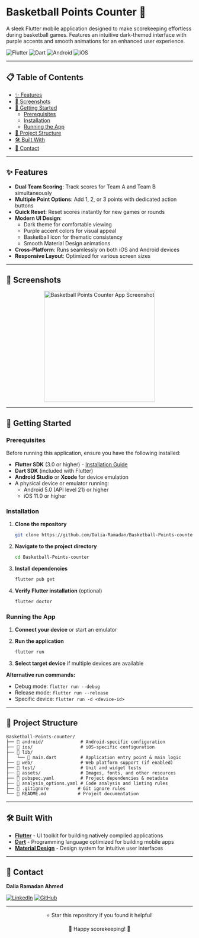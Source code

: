 # Basketball Points Counter 🏀

A sleek Flutter mobile application designed to make scorekeeping effortless during basketball games. Features an intuitive dark-themed interface with purple accents and smooth animations for an enhanced user experience.

![Flutter](https://img.shields.io/badge/Flutter-%2302569B.svg?style=for-the-badge&logo=Flutter&logoColor=white)
![Dart](https://img.shields.io/badge/dart-%230175C2.svg?style=for-the-badge&logo=dart&logoColor=white)
![Android](https://img.shields.io/badge/Android-3DDC84?style=for-the-badge&logo=android&logoColor=white)
![iOS](https://img.shields.io/badge/iOS-000000?style=for-the-badge&logo=ios&logoColor=white)

---

## 📋 Table of Contents
- [✨ Features](#-features)
- [📱 Screenshots](#-screenshots)
- [🚀 Getting Started](#-getting-started)
  - [Prerequisites](#prerequisites)
  - [Installation](#installation)
  - [Running the App](#running-the-app)
- [📁 Project Structure](#-project-structure)
- [🛠️ Built With](#️-built-with)
- [👤 Contact](#-contact)

---

## ✨ Features

- **Dual Team Scoring**: Track scores for Team A and Team B simultaneously
- **Multiple Point Options**: Add 1, 2, or 3 points with dedicated action buttons
- **Quick Reset**: Reset scores instantly for new games or rounds
- **Modern UI Design**: 
  - Dark theme for comfortable viewing
  - Purple accent colors for visual appeal
  - Basketball icon for thematic consistency
  - Smooth Material Design animations
- **Cross-Platform**: Runs seamlessly on both iOS and Android devices
- **Responsive Layout**: Optimized for various screen sizes

---

## 📱 Screenshots

<div align="center">
  <img src="https://github.com/user-attachments/assets/771b901a-272b-4069-855c-17c394ac1608" alt="Basketball Points Counter App Screenshot" width="300"/>
</div>

---

## 🚀 Getting Started

### Prerequisites

Before running this application, ensure you have the following installed:

- **Flutter SDK** (3.0 or higher) - [Installation Guide](https://docs.flutter.dev/get-started/install)
- **Dart SDK** (included with Flutter)
- **Android Studio** or **Xcode** for device emulation
- A physical device or emulator running:
  - Android 5.0 (API level 21) or higher
  - iOS 11.0 or higher

### Installation

1. **Clone the repository**
   ```bash
   git clone https://github.com/Dalia-Ramadan/Basketball-Points-counter.git
   ```

2. **Navigate to the project directory**
   ```bash
   cd Basketball-Points-counter
   ```

3. **Install dependencies**
   ```bash
   flutter pub get
   ```

4. **Verify Flutter installation** (optional)
   ```bash
   flutter doctor
   ```

### Running the App

1. **Connect your device** or start an emulator

2. **Run the application**
   ```bash
   flutter run
   ```

3. **Select target device** if multiple devices are available

**Alternative run commands:**
- Debug mode: `flutter run --debug`
- Release mode: `flutter run --release`
- Specific device: `flutter run -d <device-id>`

---

## 📁 Project Structure

```
Basketball-Points-counter/
├── 📁 android/              # Android-specific configuration
├── 📁 ios/                  # iOS-specific configuration  
├── 📁 lib/
│   └── 📄 main.dart         # Application entry point & main logic
├── 📁 web/                  # Web platform support (if enabled)
├── 📁 test/                 # Unit and widget tests
├── 📁 assets/               # Images, fonts, and other resources
├── 📄 pubspec.yaml          # Project dependencies & metadata
├── 📄 analysis_options.yaml # Code analysis and linting rules
├── 📄 .gitignore           # Git ignore rules
└── 📄 README.md            # Project documentation
```

---

## 🛠️ Built With

- **[Flutter](https://flutter.dev/)** - UI toolkit for building natively compiled applications
- **[Dart](https://dart.dev/)** - Programming language optimized for building mobile apps
- **[Material Design](https://material.io/)** - Design system for intuitive user interfaces

---

## 👤 Contact

**Dalia Ramadan Ahmed**

[![LinkedIn](https://img.shields.io/badge/LinkedIn-%230077B5.svg?style=for-the-badge&logo=linkedin&logoColor=white)](https://www.linkedin.com/in/dalia-ramadan-ahmed-435912252/)
[![GitHub](https://img.shields.io/badge/github-%23121011.svg?style=for-the-badge&logo=github&logoColor=white)](https://github.com/Dalia-Ramadan)

---

<div align="center">
  <p>⭐ Star this repository if you found it helpful!</p>
  <p>🏀 Happy scorekeeping! 🏀</p>
</div>
